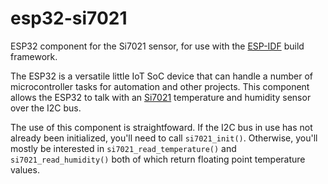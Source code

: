 # esp32-si7021

ESP32 component for the Si7021 sensor, for use with the [ESP-IDF](https://github.com/espressif/esp-idf) build framework. 

The ESP32 is a versatile little IoT SoC device that can handle a number of microcontroller tasks for automation and other projects. This component allows the ESP32 to talk with an [Si7021](https://www.silabs.com/documents/public/data-sheets/Si7021-A20.pdf) temperature and humidity sensor over the I2C bus.

The use of this component is straightfoward. If the I2C bus in use has not already been initialized, you'll need to call `si7021_init()`.  Otherwise, you'll mostly be interested in `si7021_read_temperature()` and `si7021_read_humidity()` both of which return floating point temperature values.
